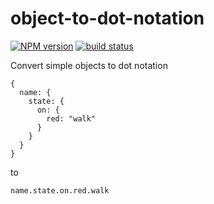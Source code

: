 # object-to-dot-notation

[![NPM version](https://badge.fury.io/js/object-to-dot-notation.svg)](https://www.npmjs.com/package/object-to-dot-notation) 
[![build status](https://travis-ci.org/gilbarbara/object-to-dot-notation.svg)](https://travis-ci.org/gilbarbara/object-to-dot-notation) 

Convert simple objects to dot notation

```
{
  name: {
	state: {
	  on: { 
		red: "walk"
	  }
	}
  }
}
```

to 

`name.state.on.red.walk`